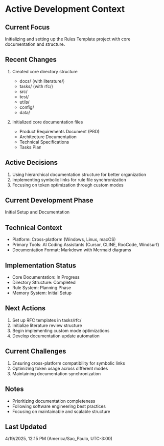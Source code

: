 # Active Development Context

## Current Focus
Initializing and setting up the Rules Template project with core documentation and structure.

## Recent Changes
1. Created core directory structure
   - docs/ (with literature/)
   - tasks/ (with rfc/)
   - src/
   - test/
   - utils/
   - config/
   - data/

2. Initialized core documentation files
   - Product Requirements Document (PRD)
   - Architecture Documentation
   - Technical Specifications
   - Tasks Plan

## Active Decisions
1. Using hierarchical documentation structure for better organization
2. Implementing symbolic links for rule file synchronization
3. Focusing on token optimization through custom modes

## Current Development Phase
Initial Setup and Documentation

## Technical Context
- Platform: Cross-platform (Windows, Linux, macOS)
- Primary Tools: AI Coding Assistants (Cursor, CLINE, RooCode, Windsurf)
- Documentation Format: Markdown with Mermaid diagrams

## Implementation Status
- Core Documentation: In Progress
- Directory Structure: Completed
- Rule System: Planning Phase
- Memory System: Initial Setup

## Next Actions
1. Set up RFC templates in tasks/rfc/
2. Initialize literature review structure
3. Begin implementing custom mode optimizations
4. Develop documentation update automation

## Current Challenges
1. Ensuring cross-platform compatibility for symbolic links
2. Optimizing token usage across different modes
3. Maintaining documentation synchronization

## Notes
- Prioritizing documentation completeness
- Following software engineering best practices
- Focusing on maintainable and scalable structure

## Last Updated
4/19/2025, 12:15 PM (America/Sao_Paulo, UTC-3:00)